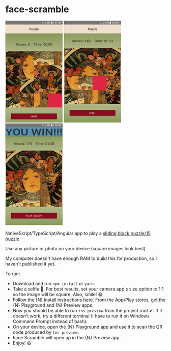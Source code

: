 # face-scramble

![1](https://github.com/jamessouth/face-scramble/blob/master/FaceScramble/ss1.jpg) ![2](https://github.com/jamessouth/face-scramble/blob/master/FaceScramble/ss2.jpg) ![3](https://github.com/jamessouth/face-scramble/blob/master/FaceScramble/ss3.jpg)

NativeScript/TypeScript/Angular app to play a [sliding block puzzle/15 puzzle](https://en.wikipedia.org/wiki/15_puzzle)

Use any picture or photo on your device (square images look best)

My computer doesn't have enough RAM to build this for production, so I haven't published it yet.

To run:

* Download and run `npm install` or `yarn`.
* Take a selfie 🤳.  For best results, set your camera app's size option to 1:1 so the image will be square.  Also, smile! 😁
* Follow the {N} install instructions [here](https://docs.nativescript.org/angular/start/quick-setup#quick-setup).  From the App/Play stores, get the {N} Playground and {N} Preview apps.
* Now you should be able to run `tns preview` from the project root ✔.  If it doesn't work, try a different terminal (I have to run it on Windows Command Prompt instead of bash).
* On your device, open the {N} Playground app and use it to scan the QR code produced by `tns preview`.
* Face Scramble will open up in the {N} Preview app.
* Enjoy! 😃
